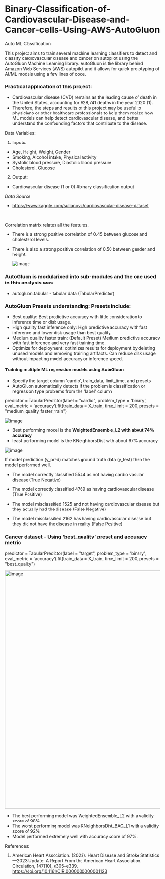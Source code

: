 # Binary-Classification-of-Cardiovascular-Disease-and-Cancer-cells-Using-AWS-AutoGluon
Auto ML Classification


This project aims to train several machine learning classifiers to detect and classify cardiovascular disease and cancer on autopilot using the AutoGluon Machine Learning library.
AutoGluon is the library behind Amazon Web Services (AWS) autopilot and it allows for quick prototyping of AI/ML models using a few lines of code.

### Practical application of this project:
- Cardiovascular disease (CVD) remains as the leading cause of death in the United States, accounting for 928,741 deaths in the year 2020 (1).
- Therefore, the steps and results of this project may be useful to physicians or other healthcare professionals to help them realize how ML models can help detect cardiovascular disease, and better understand the confounding factors that contribute to the disease.

Data Variables:
1. Inputs:
* Age, Height, Weight, Gender
* Smoking, Alcohol intake, Physical activity
* Systolic blood pressure, Diastolic blood pressure
* Cholesterol, Glucose

2. Output:
* Cardiovascular disease (1 or 0) #binary classification output

*Data Source*
- https://www.kaggle.com/sulianova/cardiovascular-disease-dataset

<p>&nbsp;</p>

Correlation matrix relates all the features.
- There is a strong positive correlation of 0.45 between glucose and cholesterol levels.
- There is also a strong positive correlation of 0.50 between gender and height.

  ![image](https://github.com/IkChristine/Binary-Classification-of-Cardiovascular-Disease-and-Cancer-Using-AWS-AutoGluon/assets/104997783/e66d7948-9d30-466a-80cf-77030a104c49)



### AutoGluon is modularixed into sub-modules and the one used in this analysis was 
- autogluon.tabular - tabular data (TabularPredictor)
  
### AutoGluon Presets understanding: Presets include:
- Best quality: Best predictive accuracy with little consideration to inference time or disk usage.
- High quality fast inference only: High predictive accuracy with fast inference and lower disk usage than best quality. 
- Medium quality faster train: (Default Preset) Medium predictive accuracy with fast inference and very fast training time.
- Optimize for deployment: optimizes results for deployment by deleting unused models and removing training artifacts. Can reduce disk usage without impacting model accuracy or inference speed.


#### Training multiple ML regression models using AutoGluon
- Specify the target column 'cardio', train_data, limit_time, and presets 
- AutoGluon automatically detects if the problem is classification or regression type problems from the 'label' column

predictor = TabularPredictor(label = "cardio", problem_type = 'binary', eval_metric = 'accuracy').fit(train_data = X_train, time_limit = 200, presets = "medium_quality_faster_train")


![image](https://github.com/IkChristine/Binary-Classification-of-Cardiovascular-Disease-and-Cancer-Using-AWS-AutoGluon/assets/104997783/52e15814-d0a5-4e28-96fb-63679da58415)

- Best performing model is the **WeightedEnsemble_L2 with about 74% accuracy**
- least performing model is the  KNeighborsDist with about 67% accuracy

  
![image](https://github.com/IkChristine/Binary-Classification-of-Cardiovascular-Disease-and-Cancer-Using-AWS-AutoGluon/assets/104997783/fddc17ec-68ca-46e1-8190-e5439fde8529)


If model prediction (y_pred) matches ground truth data (y_test) then the model performed well.

- The model correctly classified 5544 as not having cardio vasular disease (True Negative)
- The model correctly classified 4769 as having cardiovascular disease (True Positive)

- The model misclassified 1525 and not having cardiovascular disease but they actually had the disease (False Negative)
- The model misclassified 2162 has having cardiovascular disease but they did not have the disease in reality (False Positive)


### Cancer dataset -  Using ‘best_quality’ preset and accuracy metric

predictor = TabularPredictor(label = "target", problem_type = 'binary', eval_metric = 'accuracy').fit(train_data = X_train, time_limit = 200, presets = "best_quality")


<img width="775" alt="image" src="https://github.com/IkChristine/Binary-Classification-of-Cardiovascular-Disease-and-Cancer-Using-AWS-AutoGluon/assets/104997783/3a9578e5-7a23-4201-ad0c-4f176c7a34d2">


- The best performing model was WeightedEnsemble_L2 with a validity score of 98%
- The worst performing model was KNeighborsDist_BAG_L1 with a validity score of 92%
- Model performed extremely well with accuracy score of 97%.


References: 
1. American Heart Association. (2023). Heart Disease and Stroke Statistics—2023 Update: A Report From the American Heart Association. Circulation, 147(10), e305–e339. https://doi.org/10.1161/CIR.0000000000001123 
